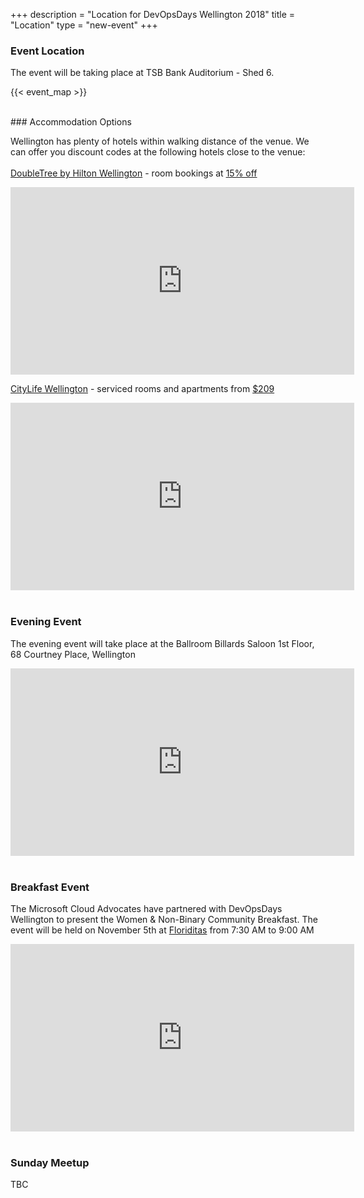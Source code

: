 +++
description = "Location for DevOpsDays Wellington 2018"
title = "Location"
type = "new-event"
+++
<br/>
### Event Location
The event will be taking place at TSB Bank Auditorium - Shed 6.

<!-- Uncomment this only if you have set the coordinates for your location in the config yaml. Get Latitude and Longitude of a Point: http://itouchmap.com/latlong.html -->
{{< event_map >}}

<br/>
### Accommodation Options

Wellington has plenty of hotels within walking distance of the venue. We can offer you discount codes at the following hotels close to the venue:<br/><br/>
<a href="https://doubletree3.hilton.com/en/hotels/new-zealand/doubletree-by-hilton-wellington-WLGNTDI/index.html" target="_blank">DoubleTree by Hilton Wellington</a> - room bookings at <a href="http://group.doubletree.com/DevOpsDayConference2018">15% off</a><br/>
<iframe src="https://www.google.com/maps/embed?pb=!1m28!1m12!1m3!1d2998.0973238097226!2d174.77489016542265!3d-41.28498627927372!2m3!1f0!2f0!3f0!3m2!1i1024!2i768!4f13.1!4m13!3e2!4m5!1s0x6d38afd521de2367%3A0xcbaa507a0e97bbed!2sDoubleTree+by+Hilton+Wellington%2C+28+Grey+Street+(Corner+of+Lambton+Quay+and%2C+Grey+St%2C+Wellington+6011!3m2!1d-41.2843777!2d174.7755321!4m5!1s0x6d38afd39d4fe999%3A0x5b58f88289e01f90!2sTSB+Bank+Auditorium+-+Shed+6%2C+4+Queens+Wharf%2C+Te+Aro%2C+Wellington+6140!3m2!1d-41.2853454!2d174.7787113!5e0!3m2!1sen!2snz!4v1540696598636" width="550" height="300" frameborder="0" style="border:0" allowfullscreen></iframe><br/>

<a href="https://www.heritagehotels.co.nz/hotels/citylife-wellington" target="_blank">CityLife Wellington</a> - serviced rooms and apartments from <a href="https://heritage.staah.net/groupbe/index_be?display=flexiR&groupId=Nzk&checkIn=04-11-2018&checkOut=07-11-2018&display=flexiR&promoCode=DevOps1118&head_promo=DevOps1118&submit=Search&_ga=2.257744526.423986267.1536656174-1553810251.1536656174&propertyId=NzU=">$209</a><br/>
<iframe src="https://www.google.com/maps/embed?pb=!1m24!1m8!1m3!1d2998.1018622993874!2d174.7742418!3d-41.2848875!3m2!1i1024!2i768!4f13.1!4m13!3e2!4m5!1s0x6d38afd51ac69fef%3A0x3ce6a69aebb7747b!2sCityLife+Wellington+-+A+Heritage+Hotel+Gilmer+Terrace%2C+Wellington!3m2!1d-41.284807!2d174.775334!4m5!1s0x6d38afd39d4fe999%3A0x5b58f88289e01f90!2sTSB+Bank+Auditorium+-+Shed+6%2C+4+Queens+Wharf%2C+Te+Aro%2C+Wellington+6140!3m2!1d-41.2853454!2d174.7787113!5e0!3m2!1sen!2snz!4v1540698593818" width="550" height="300" frameborder="0" style="border:0" allowfullscreen></iframe><br/><br/>

### Evening Event
The evening event will take place at the Ballroom Billards Saloon 1st Floor, 68 Courtney Place, Wellington<br/>
<iframe src="https://www.google.com/maps/embed?pb=!1m28!1m12!1m3!1d5995.8142533533855!2d174.7758418768871!3d-41.28912570554462!2m3!1f0!2f0!3f0!3m2!1i1024!2i768!4f13.1!4m13!3e2!4m5!1s0x6d38afd39d4fe999%3A0x5b58f88289e01f90!2sTSB+Bank+Auditorium+-+Shed+6%2C+4+Queens+Wharf%2C+Te+Aro%2C+Wellington+6140!3m2!1d-41.2853454!2d174.7787113!4m5!1s0x6d38afd0826c504d%3A0x4b845d676998b7e6!2s68+Courtenay+Place%2C+Te+Aro%2C+Wellington!3m2!1d-41.2931009!2d174.780742!5e0!3m2!1sen!2snz!4v1540697485841" width="550" height="300" frameborder="0" style="border:0" allowfullscreen></iframe><br/><br/>

### Breakfast Event
The Microsoft Cloud Advocates have partnered with DevOpsDays Wellington to present the Women & Non-Binary Community Breakfast. The event will be held on November 5th at <a href="http://www.floriditas.co.nz/" target="_blank"> Floriditas</a> from 7:30 AM to 9:00 AM <br/>
<iframe src="https://www.google.com/maps/embed?pb=!1m28!1m12!1m3!1d5995.793107299194!2d174.7728183768871!3d-41.28935580557313!2m3!1f0!2f0!3f0!3m2!1i1024!2i768!4f13.1!4m13!3e2!4m5!1s0x6d38afd39d4fe999%3A0x5b58f88289e01f90!2sTSB+Bank+Auditorium+-+Shed+6%2C+4+Queens+Wharf%2C+Te+Aro%2C+Wellington+6140!3m2!1d-41.2853454!2d174.7787113!4m5!1s0x6d38afd836b42ae7%3A0x2a88e36e327067f0!2s161+Cuba+St%2C+Te+Aro%2C+Wellington+6011!3m2!1d-41.2938737!2d174.77554519999998!5e0!3m2!1sen!2snz!4v1540698209431" width="550" height="300" frameborder="0" style="border:0" allowfullscreen></iframe><br/><br/>

### Sunday Meetup
TBC